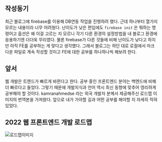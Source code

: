 ## 작성동기
최근 블로그에 firebase를 이용해 DB연동 작업을 진행하려 했다.
근데 하나부터 열가지 모르는 내용이라 너무 어려웠다. 난이도가 낮은 편임에도 `firebase init` 은 뭐하는 명령어고 옵션은 왜 이걸 고르는 지 모르니 각기 다른 환경의 설정방법을 내 블로그 환경에 응용하기엔 더더욱 무리였다. 물론 firebase가 다른 것들에 비해 난이도가 낮다고 하지만 아직 FE를 공부하는 게 맞다고 생각했다.
그래서 블로그는 하던 대로 로컬에서 마크다운 파일로 계속 작성할 것이고 FE에 대한 공부를 하나하나씩 해보려 한다.

## 앞서
웹 개발은 트렌드가 빠르게 바뀐다고 한다.
공부 중인 프론트엔드 분야는 백엔드에 비해 더 빠르다고 들었다.
그렇기 때문에 개발지식과 언어 역시 최신 동향에 맞추어 영리하게 공부해야 할 것이다.
kamranahmedse 라는 외국 개발자 분께서 제공해주신 로드맵 이미지의 번역본을 가져왔다.
앞으로 내가 가야할 길과 어떤 공부를 해야할 지 자세히 적혀있었다.


## 2022 웹 프론트엔드 개발 로드맵
![로드맵이미지](/oplinote/img/fe_roadmap.150db9d3.png)